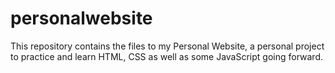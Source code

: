 # personalwebsite

This repository contains the files to my Personal Website, a personal project to practice and learn HTML, CSS as well as some JavaScript going forward.
